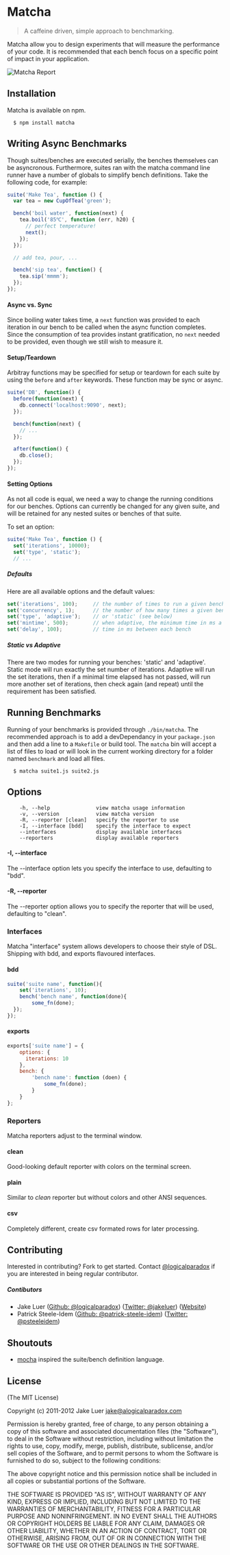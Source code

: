 # Matcha

> A caffeine driven, simple approach to benchmarking.

Matcha allow you to design experiments that will measure the performance of your code. It is recommended that each
bench focus on a specific point of impact in your application.

![Matcha Report](http://f.cl.ly/items/3X0a1m0S250t2A0W3n1r/matcha-benchmark.png)

## Installation

Matcha is available on npm.

      $ npm install matcha

## Writing Async Benchmarks

Though suites/benches are executed serially, the benches themselves can be asyncronous. Furthermore, suites ran with
the matcha command line runner have a number of globals to simplify bench definitions. Take the following code, for example:

```js
suite('Make Tea', function () {
  var tea = new CupOfTea('green');

  bench('boil water', function(next) {
    tea.boil('85℃', function (err, h20) {
      // perfect temperature!
      next();
    });
  });

  // add tea, pour, ...  

  bench('sip tea', function() {
    tea.sip('mmmm');
  });
});
```
#### Async vs. Sync

Since boiling water takes time, a `next` function was provided to each iteration in our bench to be called when the
async function completes. Since the consumption of tea provides instant gratification, no `next` needed to be provided, even though
we still wish to measure it.

#### Setup/Teardown

Arbitray functions may be specified for setup or teardown for each suite by using the `before` and `after` keywords.
These function may be sync or async.

```js
suite('DB', function() {
  before(function(next) {
    db.connect('localhost:9090', next);
  });

  bench(function(next) {
    // ...
  });

  after(function() {
    db.close();
  });
});
```

#### Setting Options

As not all code is equal, we need a way to change the running conditions for our benches. Options can currently be changed for
any given suite, and will be retained for any nested suites or benches of that suite. 

To set an option:

```js
suite('Make Tea', function () {
  set('iterations', 10000);
  set('type', 'static');
  // ...
```
##### Defaults

Here are all available options and the default values:

```js
set('iterations', 100);     // the number of times to run a given bench
set('concurrency', 1);      // the number of how many times a given bench is run concurrently
set('type', 'adaptive');    // or 'static' (see below)
set('mintime', 500);        // when adaptive, the minimum time in ms a bench should run
set('delay', 100);          // time in ms between each bench
```

##### Static vs Adaptive

There are two modes for running your benches: 'static' and 'adaptive'. Static mode will run exactly the set number of iterations.
Adaptive will run the set iterations, then if a minimal time elapsed has not passed, will run more another set of iterations, then
check again (and repeat) until the requirement has been satisfied.

## Running Benchmarks

Running of your benchmarks is provided through `./bin/matcha`. The recommended approach is to add a devDependancy in your
`package.json` and then add a line to a `Makefile` or build tool. The `matcha` bin will accept a list of files to load or will 
look in the current working directory for a folder named `benchmark` and load all files.

      $ matcha suite1.js suite2.js

## Options

        -h, --help               view matcha usage information
        -v, --version            view matcha version
        -R, --reporter [clean]   specify the reporter to use
        -I, --interface [bdd]    specify the interface to expect
        --interfaces             display available interfaces
        --reporters              display available reporters

#### -I, --interface <name>
The --interface option lets you specify the interface to use, defaulting to "bdd".

#### -R, --reporter <name>
The --reporter option allows you to specify the reporter that will be used, defaulting to "clean".

### Interfaces
Matcha "interface" system allows developers to choose their style of DSL. Shipping with bdd, and     exports flavoured interfaces.
#### bdd

```js
suite('suite name', function(){
    set('iterations', 10);
    bench('bench name', function(done){
        some_fn(done);
  });
});
```

#### exports

```js
exports['suite name'] = {
    options: {
      iterations: 10
    },
    bench: {
        'bench name': function (doen) {
            some_fn(done);
        }
    }
};
```

### Reporters
Matcha reporters adjust to the terminal window.
#### clean
Good-looking default reporter with colors on the terminal screen.
#### plain
Similar to _clean_ reporter but without colors and other ANSI sequences.
#### csv
Completely different, create csv formated rows for later processing.

## Contributing

Interested in contributing? Fork to get started. Contact [@logicalparadox](http://github.com/logicalparadox) 
if you are interested in being regular contributor.

##### Contibutors 

* Jake Luer ([Github: @logicalparadox](http://github.com/logicalparadox)) ([Twitter: @jakeluer](http://twitter.com/jakeluer)) ([Website](http://alogicalparadox.com))
* Patrick Steele-Idem ([Github: @patrick-steele-idem](http://github.com/patrick-steele-idem)) ([Twitter: @psteeleidem](http://twitter.com/psteeleidem))

## Shoutouts

* [mocha](https://mochajs.org) inspired the suite/bench definition language. 

## License

(The MIT License)

Copyright (c) 2011-2012 Jake Luer <jake@alogicalparadox.com>

Permission is hereby granted, free of charge, to any person obtaining a copy
of this software and associated documentation files (the "Software"), to deal
in the Software without restriction, including without limitation the rights
to use, copy, modify, merge, publish, distribute, sublicense, and/or sell
copies of the Software, and to permit persons to whom the Software is
furnished to do so, subject to the following conditions:

The above copyright notice and this permission notice shall be included in
all copies or substantial portions of the Software.

THE SOFTWARE IS PROVIDED "AS IS", WITHOUT WARRANTY OF ANY KIND, EXPRESS OR
IMPLIED, INCLUDING BUT NOT LIMITED TO THE WARRANTIES OF MERCHANTABILITY,
FITNESS FOR A PARTICULAR PURPOSE AND NONINFRINGEMENT. IN NO EVENT SHALL THE
AUTHORS OR COPYRIGHT HOLDERS BE LIABLE FOR ANY CLAIM, DAMAGES OR OTHER
LIABILITY, WHETHER IN AN ACTION OF CONTRACT, TORT OR OTHERWISE, ARISING FROM,
OUT OF OR IN CONNECTION WITH THE SOFTWARE OR THE USE OR OTHER DEALINGS IN
THE SOFTWARE.
